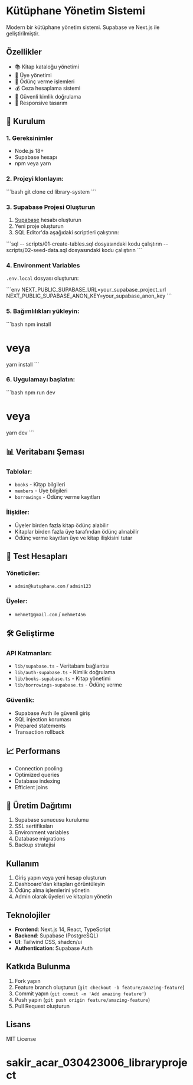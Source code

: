 # Kütüphane Yönetim Sistemi

Modern bir kütüphane yönetim sistemi. Supabase ve Next.js ile geliştirilmiştir.

## Özellikler

- 📚 Kitap kataloğu yönetimi
- 👥 Üye yönetimi
- 📅 Ödünç verme işlemleri
- 💰 Ceza hesaplama sistemi
- 🔐 Güvenli kimlik doğrulama
- 📱 Responsive tasarım

## 🚀 Kurulum

### 1. Gereksinimler
- Node.js 18+
- Supabase hesapı
- npm veya yarn

### 2. Projeyi klonlayın:
\`\`\`bash
git clone <repository-url>
cd library-system
\`\`\`

### 3. Supabase Projesi Oluşturun

1. [Supabase](https://supabase.com) hesabı oluşturun
2. Yeni proje oluşturun
3. SQL Editor'da aşağıdaki scriptleri çalıştırın:

\`\`\`sql
-- scripts/01-create-tables.sql dosyasındaki kodu çalıştırın
-- scripts/02-seed-data.sql dosyasındaki kodu çalıştırın
\`\`\`

### 4. Environment Variables

`.env.local` dosyası oluşturun:

\`\`\`env
NEXT_PUBLIC_SUPABASE_URL=your_supabase_project_url
NEXT_PUBLIC_SUPABASE_ANON_KEY=your_supabase_anon_key
\`\`\`

### 5. Bağımlılıkları yükleyin:
\`\`\`bash
npm install
# veya
yarn install
\`\`\`

### 6. Uygulamayı başlatın:
\`\`\`bash
npm run dev
# veya
yarn dev
\`\`\`

## 📊 Veritabanı Şeması

### Tablolar:
- `books` - Kitap bilgileri
- `members` - Üye bilgileri
- `borrowings` - Ödünç verme kayıtları

### İlişkiler:
- Üyeler birden fazla kitap ödünç alabilir
- Kitaplar birden fazla üye tarafından ödünç alınabilir
- Ödünç verme kayıtları üye ve kitap ilişkisini tutar

## 🔐 Test Hesapları

### Yöneticiler:
- `admin@kutuphane.com` / `admin123`

### Üyeler:
- `mehmet@gmail.com` / `mehmet456`

## 🛠️ Geliştirme

### API Katmanları:
- `lib/supabase.ts` - Veritabanı bağlantısı
- `lib/auth-supabase.ts` - Kimlik doğrulama
- `lib/books-supabase.ts` - Kitap yönetimi
- `lib/borrowings-supabase.ts` - Ödünç verme

### Güvenlik:
- Supabase Auth ile güvenli giriş
- SQL injection koruması
- Prepared statements
- Transaction rollback

## 📈 Performans

- Connection pooling
- Optimized queries
- Database indexing
- Efficient joins

## 🔧 Üretim Dağıtımı

1. Supabase sunucusu kurulumu
2. SSL sertifikaları
3. Environment variables
4. Database migrations
5. Backup stratejisi

## Kullanım

1. Giriş yapın veya yeni hesap oluşturun
2. Dashboard'dan kitapları görüntüleyin
3. Ödünç alma işlemlerini yönetin
4. Admin olarak üyeleri ve kitapları yönetin

## Teknolojiler

- **Frontend**: Next.js 14, React, TypeScript
- **Backend**: Supabase (PostgreSQL)
- **UI**: Tailwind CSS, shadcn/ui
- **Authentication**: Supabase Auth

## Katkıda Bulunma

1. Fork yapın
2. Feature branch oluşturun (`git checkout -b feature/amazing-feature`)
3. Commit yapın (`git commit -m 'Add amazing feature'`)
4. Push yapın (`git push origin feature/amazing-feature`)
5. Pull Request oluşturun

## Lisans

MIT License
# sakir_acar_030423006_libraryproject
